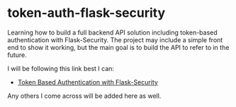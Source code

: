 # token-auth-flask-security
Learning how to build a full backend API solution including token-based authentication with Flask-Security.  The project may include a simple front end to show it working, but the main goal is to build the API to refer to in the future.

I will be following this link best I can:

* [Token Based Authentication with Flask-Security](https://mandarvaze.github.io/2015/01/token-auth-with-flask-security.html)

Any others I come across will be added here as well.
